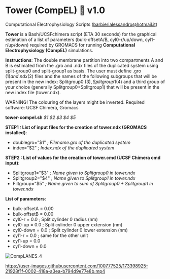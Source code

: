 # Tower (CompEL) 🗼 v1.0
Computational Electrophysiology Scripts  (barbierialessandro@hotmail.it)

**Tower** is a Bash/UCSFchimera script (ETA 30 seconds) for the graphical estimation of a list of parameters (bulk-offsetA/B, cyl0-r/up/down, cyl1-r/up/down) required by GROMACS for running **Computational Electrophysiology (CompEL)** simulations. 

**Instructions**: The double membrane partition into two compartments A and B is estimated from the .gro and .ndx files of the duplicated system using split-group0 and split-group1 as basis. The user must define .gro ($1) and .ndx ($2) files and the names of the following subgroups that will be present in the new index: Splitgroup0 ($3), Splitgroup1 ($4) and a third group of your choice (generally Splitgroup0+Splitgroup1) that will be present in the new index file (tower.ndx). 

WARNING! The colouring of the layers might be inverted. Required software: UCSF Chimera, Gromacs 

**tower-compel.sh** _$1 $2 $3 $4 $5_

**STEP1 : List of input files for the creation of tower.ndx (GROMACS installed)**:
- doublegro="$1"          _; Filename.gro of the duplicated system_
- index="$2"              _; Index.ndx    of the duplicated system_

**STEP2 : List of values for the creation of tower.cmd (UCSF Chimera cmd input)**:
- Splitgroup1="$3"        _; Name given to Splitgroup0 in tower.ndx_  
- Splitgroup2="$4"        _; Name given to Splitgroup1 in tower.ndx_ 
- Filtgroup="$5"          _; Name given to sum of Splitgroup0 + Splitgroup1 in tower.ndx_

**List of parameters**: 
- bulk-offsetA = 0.00 
- bulk-offsetB = 0.00
- cyl0-r       = 0.0      ; Split cylinder 0 radius (nm)
- cyl0-up      = 0.0      ; Split cylinder 0 upper extension (nm)
- cyl0-down    = 0.0      ; Split cylinder 0 lower extension (nm) 
- cyl1-r       = 0.0      ; same for the other unit 
- cyl1-up      = 0.0 
- cyl1-down    = 0.0

![CompLANES_4](https://user-images.githubusercontent.com/100777525/168336198-ea55569f-da06-4bd4-964f-5ddcc1e3180a.png)

https://user-images.githubusercontent.com/100777525/173398925-21928f1f-0002-418a-a3ea-b794d9e77e8b.mp4


